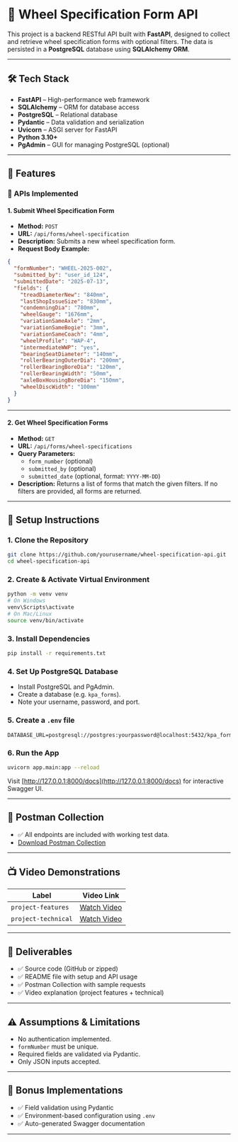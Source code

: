 
# 🚆 Wheel Specification Form API

This project is a backend RESTful API built with **FastAPI**, designed to collect and retrieve wheel specification forms with optional filters. The data is persisted in a **PostgreSQL** database using **SQLAlchemy ORM**.

---

## 🛠 Tech Stack

- **FastAPI** – High-performance web framework
- **SQLAlchemy** – ORM for database access
- **PostgreSQL** – Relational database
- **Pydantic** – Data validation and serialization
- **Uvicorn** – ASGI server for FastAPI
- **Python 3.10+**
- **PgAdmin** – GUI for managing PostgreSQL (optional)

---

## 🚀 Features

### 📌 APIs Implemented

#### 1. Submit Wheel Specification Form

- **Method:** `POST`
- **URL:** `/api/forms/wheel-specification`
- **Description:** Submits a new wheel specification form.
- **Request Body Example:**
```json
{
  "formNumber": "WHEEL-2025-002",
  "submitted_by": "user_id_124",
  "submittedDate": "2025-07-13",
  "fields": {
    "treadDiameterNew": "840mm",
    "lastShopIssueSize": "830mm",
    "condemningDia": "780mm",
    "wheelGauge": "1676mm",
    "variationSameAxle": "2mm",
    "variationSameBogie": "3mm",
    "variationSameCoach": "4mm",
    "wheelProfile": "WAP-4",
    "intermediateWWP": "yes",
    "bearingSeatDiameter": "140mm",
    "rollerBearingOuterDia": "200mm",
    "rollerBearingBoreDia": "120mm",
    "rollerBearingWidth": "50mm",
    "axleBoxHousingBoreDia": "150mm",
    "wheelDiscWidth": "100mm"
  }
}
```

---

#### 2. Get Wheel Specification Forms

- **Method:** `GET`
- **URL:** `/api/forms/wheel-specifications`
- **Query Parameters:**
  - `form_number` (optional)
  - `submitted_by` (optional)
  - `submitted_date` (optional, format: `YYYY-MM-DD`)
- **Description:** Returns a list of forms that match the given filters. If no filters are provided, all forms are returned.

---

## 🧰 Setup Instructions

### 1. Clone the Repository

```bash
git clone https://github.com/yourusername/wheel-specification-api.git
cd wheel-specification-api
```

### 2. Create & Activate Virtual Environment

```bash
python -m venv venv
# On Windows
venv\Scripts\activate
# On Mac/Linux
source venv/bin/activate
```

### 3. Install Dependencies

```bash
pip install -r requirements.txt
```

### 4. Set Up PostgreSQL Database

- Install PostgreSQL and PgAdmin.
- Create a database (e.g. `kpa_forms`).
- Note your username, password, and port.

### 5. Create a `.env` file

```env
DATABASE_URL=postgresql://postgres:yourpassword@localhost:5432/kpa_forms
```

### 6. Run the App

```bash
uvicorn app.main:app --reload
```

Visit [http://127.0.0.1:8000/docs](http://127.0.0.1:8000/docs) for interactive Swagger UI.

---

## 🧪 Postman Collection

- ✅ All endpoints are included with working test data.
- [Download Postman Collection](https://drive.google.com/file/d/1AjeSziTXrW_RASy3domhz-nsiJ_dHa6Z/view?usp=sharing)

---

## 📺 Video Demonstrations

| Label              | Video Link                                      |
|--------------------|-------------------------------------------------|
| `project-features` | [Watch Video](https://drive.google.com/link1)   |
| `project-technical`| [Watch Video](https://drive.google.com/link2)   |

---

## 📄 Deliverables

- ✅ Source code (GitHub or zipped)
- ✅ README file with setup and API usage
- ✅ Postman Collection with sample requests
- ✅ Video explanation (project features + technical)

---

## ⚠️ Assumptions & Limitations

- No authentication implemented.
- `formNumber` must be unique.
- Required fields are validated via Pydantic.
- Only JSON inputs accepted.

---

## 🎁 Bonus Implementations

- ✅ Field validation using Pydantic
- ✅ Environment-based configuration using `.env`
- ✅ Auto-generated Swagger documentation

---


